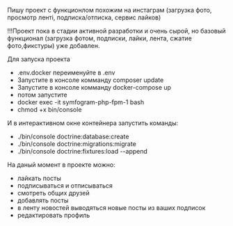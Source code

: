 Пишу проект с функционлом похожим на инстаграм (загрузка фото, просмотр ленті, подписка/отписка, сервис лайков)

!!!Проект пока в стадии активной разработки и очень сырой, 
но базовый функционал (загрузка фотом, подписки, лайки, 
лента, сжатие фото,фикстуры) уже добавлен.


Для запуска проекта 
 - .env.docker  переименуйте в .env
- Запустите в консоле комманду composer update
 - Запустите в консоле комманду docker-compose up
 - потом запустите 
  - docker exec -it  symfogram-php-fpm-1 bash
   -  chmod +x bin/console    

И в интерактивном окне контейнера запустить команды:
 - ./bin/console doctrine:database:create
 - ./bin/console doctrine:migrations:migrate
 - ./bin/console doctrine:fixtures:load --append

На даный момент в проекте можно:
 - лайкать посты
 - подписываться и отписываться
 - смотреть общих друзей
 - добавлять посты 
 - в ленту новостей выводяться новые посты из ваших подписок
 - редактировать профиль